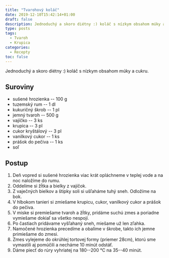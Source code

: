 ```yaml
---
title: "Tvarohový koláč"
date: 2019-12-10T15:42:14+01:00
draft: false
description: Jednoduchý a skoro diétny :) koláč s nízkym obsahom múky a cukru.
type: posts
tags:
  - Tvaroh
  - Krupica
categories:
  - Recepty
toc: false
---
```


Jednoduchý a skoro diétny :) koláč s nízkym obsahom múky a cukru.

## Suroviny

- sušené hrozienka -- 100 g
- tuzemský rum -- 1 dl
- kukuričný škrob -- 1 pl
- jemný tvaroh -- 500 g
- vajíčko -- 3 ks
- krupica -- 3 pl
- cukor kryštálový -- 3 pl
- vanilkový cukor -- 1 ks
- prášok do pečiva -- 1 ks
- soľ

## Postup

1. Deň vopred si sušené hrozienka viac krát opláchneme v teplej vode a na noc naložíme do rumu.
2. Oddelíme si žĺtka a bielky z vajíčok.
3. Z vaječných bielkov a štipky soli si ušľaháme tuhý sneh. Odložíme na bok.
4. V hlbokom tanieri si zmiešame krupicu, cukor, vanilkový cukor a prášok do pečiva.
5. V miske si premiešame tvaroh a žĺtky, pridáme suchú zmes a poriadne vymiešame dokiaľ sa všetko nespojí.
6. Po častiach pridávame vyšľahaný sneh, miešame už len zľahka.
7. Namočené hrozienka precedíme a obalíme v škrobe, takto ich jemne primiešame do zmesi.
8. Zmes vylejeme do okrúhlej tortovej formy (priemer 28cm), ktorú sme vymastili aj pomúčili a necháme 10 minút odstáť.
9. Dáme piecť do rúry vyhriatej na 180--200 °C na 35--40 minút.
